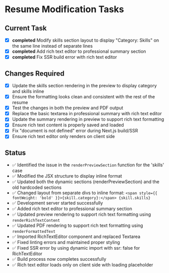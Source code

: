# Resume Modification Tasks

## Current Task
- [x] **completed** Modify skills section layout to display "Category: Skills" on the same line instead of separate lines
- [x] **completed** Add rich text editor to professional summary section
- [x] **completed** Fix SSR build error with rich text editor

## Changes Required
- [x] Update the skills section rendering in the preview to display category and skills inline
- [x] Ensure the formatting looks clean and consistent with the rest of the resume
- [x] Test the changes in both the preview and PDF output
- [x] Replace the basic textarea in professional summary with rich text editor
- [x] Update the summary rendering in preview to support rich text formatting
- [x] Ensure rich text content is properly saved and loaded
- [x] Fix "document is not defined" error during Next.js build/SSR
- [x] Ensure rich text editor only renders on client side

## Status
- ✅ Identified the issue in the `renderPreviewSection` function for the 'skills' case
- ✅ Modified the JSX structure to display inline format
- ✅ Updated both the dynamic sections (renderPreviewSection) and the old hardcoded sections
- ✅ Changed layout from separate divs to inline format: `<span style={{ fontWeight: 'bold' }}>{skill.category}:</span> {skill.skills}`
- ✅ Development server started successfully
- ✅ Added rich text editor to professional summary section
- ✅ Updated preview rendering to support rich text formatting using `renderRichTextContent`
- ✅ Updated PDF rendering to support rich text formatting using `renderFormattedText`
- ✅ Imported RichTextEditor component and replaced Textarea
- ✅ Fixed linting errors and maintained proper styling
- ✅ Fixed SSR error by using dynamic import with ssr: false for RichTextEditor
- ✅ Build process now completes successfully
- ✅ Rich text editor loads only on client side with loading placeholder
